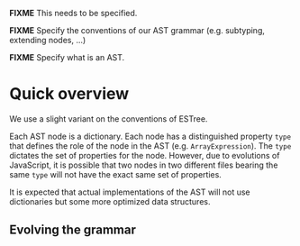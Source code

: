 **FIXME** This needs to be specified.

**FIXME** Specify the conventions of our AST grammar (e.g. subtyping, extending nodes, ...)

**FIXME** Specify what is an AST.

# Quick overview

We use a slight variant on the conventions of ESTree.

Each AST node is a dictionary. Each node has a distinguished property `type`
that defines the role of the node in the AST (e.g. `ArrayExpression`). The
`type` dictates the set of properties for the node. However, due to
evolutions of JavaScript, it is possible that two nodes in two different
files bearing the same `type` will not have the exact same set of properties.

It is expected that actual implementations of the AST will not use dictionaries
but some more optimized data structures.

## Evolving the grammar

